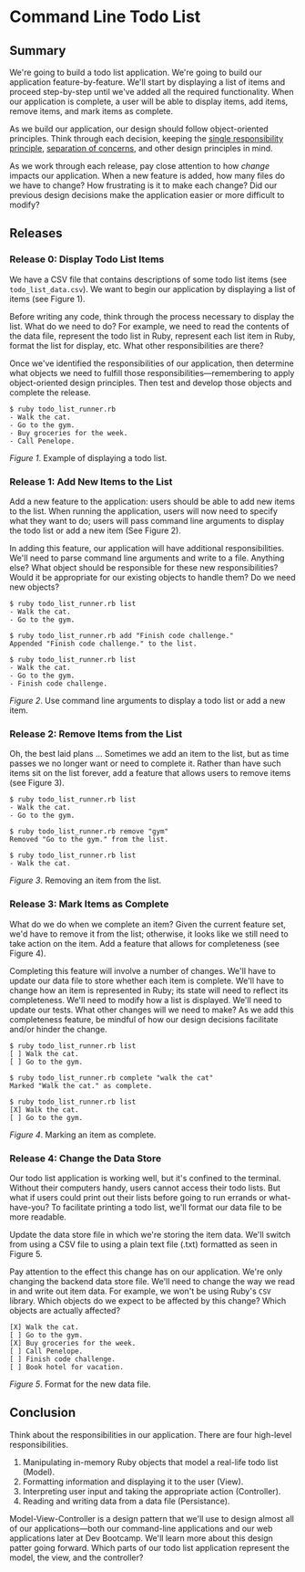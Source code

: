 # Command Line Todo List

## Summary
We're going to build a todo list application.  We're going to build our application feature-by-feature.  We'll start by displaying a list of items and proceed step-by-step until we've added all the required functionality. When our application is complete, a user will be able to display items, add items, remove items, and mark items as complete.

As we build our application, our design should follow object-oriented principles.  Think through each decision, keeping the [single responsibility principle][wikipedia srp], [separation of concerns][wikipedia soc], and other design principles in mind.

As we work through each release, pay close attention to how *change* impacts our application.  When a new feature is added, how many files do we have to change?  How frustrating is it to make each change?  Did our previous design decisions make the application easier or more difficult to modify?


## Releases
### Release 0: Display Todo List Items
We have a CSV file that contains descriptions of some todo list items (see `todo_list_data.csv`).  We want to begin our application by displaying a list of items (see Figure 1).

Before writing any code, think through the process necessary to display the list.  What do we need to do?  For example, we need to read the contents of the data file, represent the todo list in Ruby, represent each list item in Ruby, format the list for display, etc.  What other responsibilities are there?

Once we've identified the responsibilities of our application, then determine what objects we need to fulfill those responsibilities—remembering to apply object-oriented design principles.  Then test and develop those objects and complete the release.

```
$ ruby todo_list_runner.rb
- Walk the cat.
- Go to the gym.
- Buy groceries for the week.
- Call Penelope.
```
*Figure 1*.  Example of displaying a todo list.


### Release 1: Add New Items to the List
Add a new feature to the application:  users should be able to add new items to the list.  When running the application, users will now need to specify what they want to do; users will pass command line arguments to  display the todo list or add a new item (See Figure 2).

In adding this feature, our application will have additional responsibilities.  We'll need to parse command line arguments and write to a file.  Anything else?  What object should be responsible for these new responsibilities?  Would it be appropriate for our existing objects to handle them?  Do we need new objects?

```
$ ruby todo_list_runner.rb list
- Walk the cat.
- Go to the gym.

$ ruby todo_list_runner.rb add "Finish code challenge."
Appended "Finish code challenge." to the list.

$ ruby todo_list_runner.rb list
- Walk the cat.
- Go to the gym.
- Finish code challenge.
```
*Figure 2*.  Use command line arguments to display a todo list or add a new item.


### Release 2: Remove Items from the List
Oh, the best laid plans ... Sometimes we add an item to the list, but as time passes we no longer want or need to complete it.  Rather than have such items sit on the list forever, add a feature that allows users to remove items (see Figure 3).


```
$ ruby todo_list_runner.rb list
- Walk the cat.
- Go to the gym.

$ ruby todo_list_runner.rb remove "gym"
Removed "Go to the gym." from the list.

$ ruby todo_list_runner.rb list
- Walk the cat.
```
*Figure 3*.  Removing an item from the list.


### Release 3: Mark Items as Complete
What do we do when we complete an item?  Given the current feature set, we'd have to remove it from the list; otherwise, it looks like we still need to take action on the item.  Add a feature that allows for completeness (see Figure 4).

Completing this feature will involve a number of changes.  We'll have to update our data file to store whether each item is complete.  We'll have to change how an item is represented in Ruby; its state will need to reflect its completeness.  We'll need to modify how a list is displayed.  We'll need to update our tests.  What other changes will we need to make?  As we add this completeness feature, be mindful of how our design decisions facilitate and/or hinder the change.


```
$ ruby todo_list_runner.rb list
[ ] Walk the cat.
[ ] Go to the gym.

$ ruby todo_list_runner.rb complete "walk the cat"
Marked "Walk the cat." as complete.

$ ruby todo_list_runner.rb list
[X] Walk the cat.
[ ] Go to the gym.
```
*Figure 4*.  Marking an item as complete.


### Release 4: Change the Data Store
Our todo list application is working well, but it's confined to the terminal.  Without their computers handy, users cannot access their todo lists.  But what if users could print out their lists before going to run errands or what-have-you?  To facilitate printing a todo list, we'll format our data file to be more readable.

Update the data store file in which we're storing the item data.  We'll switch from using a CSV file to using a plain text file (.txt) formatted as seen in Figure 5.

Pay attention to the effect this change has on our application.  We're only changing the backend data store file.  We'll need to change the way we read in and write out item data.  For example, we won't be using Ruby's `CSV` library.  Which objects do we expect to be affected by this change?  Which objects are actually affected?


```text
[X] Walk the cat.
[ ] Go to the gym.
[X] Buy groceries for the week.
[ ] Call Penelope.
[ ] Finish code challenge.
[ ] Book hotel for vacation.
```
*Figure 5*.  Format for the new data file.


## Conclusion
Think about the responsibilities in our application.  There are four high-level responsibilities.

1. Manipulating in-memory Ruby objects that model a real-life todo list (Model).
2. Formatting information and displaying it to the user (View).
3. Interpreting user input and taking the appropriate action (Controller).
4. Reading and writing data from a data file (Persistance).

Model-View-Controller is a design pattern that we'll use to design almost all of our applications—both our command-line applications and our web applications later at Dev Bootcamp.  We'll learn more about this design patter going forward.  Which parts of our todo list application represent the model, the view, and the controller?



[wikipedia soc]: http://en.wikipedia.org/wiki/Separation_of_concerns
[wikipedia srp]: http://en.wikipedia.org/wiki/Single_responsibility_principle


